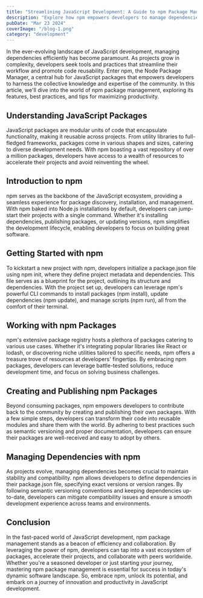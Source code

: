 ```yaml
---
title: "Streamlining JavaScript Development: A Guide to npm Package Management"
description: "Explore how npm empowers developers to manage dependencies efficiently and collaborate seamlessly, revolutionizing JavaScript development."
pubDate: "Mar 23 2024"
coverImage: "/blog-1.png"
category: "development"
---
```


In the ever-evolving landscape of JavaScript development, managing dependencies efficiently has become paramount. As projects grow in complexity, developers seek tools and practices that streamline their workflow and promote code reusability. Enter npm, the Node Package Manager, a central hub for JavaScript packages that empowers developers to harness the collective knowledge and expertise of the community. In this article, we'll dive into the world of npm package management, exploring its features, best practices, and tips for maximizing productivity.

## Understanding JavaScript Packages

JavaScript packages are modular units of code that encapsulate functionality, making it reusable across projects. From utility libraries to full-fledged frameworks, packages come in various shapes and sizes, catering to diverse development needs. With npm boasting a vast repository of over a million packages, developers have access to a wealth of resources to accelerate their projects and avoid reinventing the wheel.

## Introduction to npm

npm serves as the backbone of the JavaScript ecosystem, providing a seamless experience for package discovery, installation, and management. With npm baked into Node.js installations by default, developers can jump-start their projects with a single command. Whether it's installing dependencies, publishing packages, or updating versions, npm simplifies the development lifecycle, enabling developers to focus on building great software.

## Getting Started with npm

To kickstart a new project with npm, developers initialize a package.json file using npm init, where they define project metadata and dependencies. This file serves as a blueprint for the project, outlining its structure and dependencies. With the project set up, developers can leverage npm's powerful CLI commands to install packages (npm install), update dependencies (npm update), and manage scripts (npm run), all from the comfort of their terminal.

## Working with npm Packages

npm's extensive package registry hosts a plethora of packages catering to various use cases. Whether it's integrating popular libraries like React or lodash, or discovering niche utilities tailored to specific needs, npm offers a treasure trove of resources at developers' fingertips. By embracing npm packages, developers can leverage battle-tested solutions, reduce development time, and focus on solving business challenges.

## Creating and Publishing npm Packages

Beyond consuming packages, npm empowers developers to contribute back to the community by creating and publishing their own packages. With a few simple steps, developers can transform their code into reusable modules and share them with the world. By adhering to best practices such as semantic versioning and proper documentation, developers can ensure their packages are well-received and easy to adopt by others.

## Managing Dependencies with npm

As projects evolve, managing dependencies becomes crucial to maintain stability and compatibility. npm allows developers to define dependencies in their package.json file, specifying exact versions or version ranges. By following semantic versioning conventions and keeping dependencies up-to-date, developers can mitigate compatibility issues and ensure a smooth development experience across teams and environments.

## Conclusion

In the fast-paced world of JavaScript development, npm package management stands as a beacon of efficiency and collaboration. By leveraging the power of npm, developers can tap into a vast ecosystem of packages, accelerate their projects, and collaborate with peers worldwide. Whether you're a seasoned developer or just starting your journey, mastering npm package management is essential for success in today's dynamic software landscape. So, embrace npm, unlock its potential, and embark on a journey of innovation and productivity in JavaScript development.
